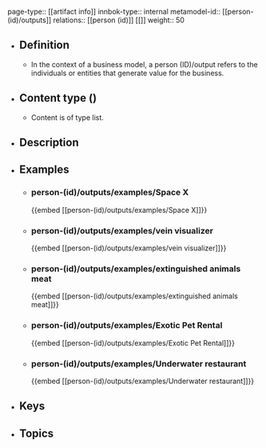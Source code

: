 page-type:: [[artifact info]]
innbok-type:: internal
metamodel-id:: [[person-(id)/outputs]]
relations:: [[person (id)]] [[]]
weight:: 50

- ## Definition
  - In the context of a business model, a person (ID)/output refers to the individuals or entities that generate value for the business.
- ## Content type ()
  - Content is of type list.
  
- ## Description
- ## Examples
  - ### person-(id)/outputs/examples/Space X
    {{embed [[person-(id)/outputs/examples/Space X]]}}
  - ### person-(id)/outputs/examples/vein visualizer
    {{embed [[person-(id)/outputs/examples/vein visualizer]]}}
  - ### person-(id)/outputs/examples/extinguished animals meat
    {{embed [[person-(id)/outputs/examples/extinguished animals meat]]}}
  - ### person-(id)/outputs/examples/Exotic Pet Rental
    {{embed [[person-(id)/outputs/examples/Exotic Pet Rental]]}}
  - ### person-(id)/outputs/examples/Underwater restaurant
    {{embed [[person-(id)/outputs/examples/Underwater restaurant]]}}
  
- ## Keys
  
- ## Topics
  

